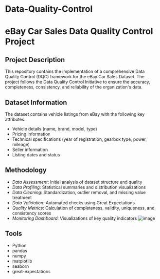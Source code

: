 # Data-Quality-Control
# eBay Car Sales Data Quality Control Project

## Project Description

This repository contains the implementation of a comprehensive Data Quality Control (DQC) framework for the eBay Car Sales Dataset. The project follows the Data Quality Control Initiative to ensure the accuracy, completeness, consistency, and reliability of the organization's data.

## Dataset Information

The dataset contains vehicle listings from eBay with the following key attributes:
- Vehicle details (name, brand, model, type)
- Pricing information
- Technical specifications (year of registration, gearbox type, power, mileage)
- Seller information
- Listing dates and status

## Methodology

- *Data Assessment*: Initial analysis of dataset structure and quality
- *Data Profiling*: Statistical summaries and distribution visualizations
- *Data Cleaning*: Standardization, outlier removal, and missing value treatment
- *Data Validation*: Automated checks using Great Expectations
- *Quality Metrics*: Calculation of completeness, validity, uniqueness, and consistency scores
- *Monitoring Dashboard*: Visualizations of key quality indicators
![image](https://github.com/user-attachments/assets/42ae23df-b67b-422c-a687-ccfd28625666)

## Tools

- Python 
- pandas
- numpy
- matplotlib
- seaborn
- great-expectations

